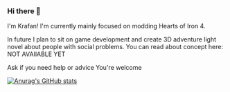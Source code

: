 ### Hi there 👋

I'm Krafan! I'm currently mainly focused on modding Hearts of Iron 4.

In future I plan to sit on game development and create 3D adventure light novel about people with social problems.
You can read about concept here:
NOT AVAIlABLE YET

Ask if you need help or advice
You're welcome

[![Anurag's GitHub stats](https://github-readme-stats.vercel.app/api?username=Krafan&show_icons=true&theme=tokyonight)](https://github.com/anuraghazra/github-readme-stats)

